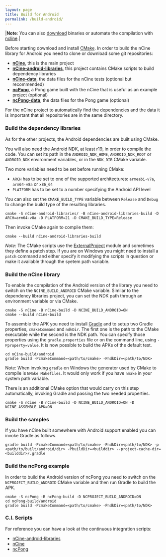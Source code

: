 ```yaml
---
layout: page
title: Build for Android
permalink: /build-android/
---
```


|**Note**: You can also [download](/download) binaries or automate the compilation with [ncline](https://github.com/nCine/ncline).|

Before starting download and install [CMake](https://cmake.org/download/).
In order to build the nCine library for Android you need to clone or download some git repositories:

- **[nCine](https://github.com/nCine/nCine)**, this is the main project
- **[nCine-android-libraries](https://github.com/nCine/nCine-android-libraries)**, this project contains CMake scripts to build dependency libraries
- **[nCine-data](https://github.com/nCine/nCine-data)**, the data files for the nCine tests (optional but recommended)
- **[ncPong](https://github.com/nCine/ncPong)**, a Pong game built with the nCine that is useful as an example project (optional)
- **[ncPong-data](https://github.com/nCine/ncPong-data)**, the data files for the Pong game (optional)

For the nCine project to automatically find the dependencies and the data it is important that all repositories are in the same directory.

### Build the dependency libraries
As for the other projects, the Android dependencies are built using CMake.

You will also need the Android NDK, at least r19, in order to compile the code.
You can set its path in the `ANDROID_NDK_HOME`, `ANDROID_NDK_ROOT` or `ANDROID_NDK` environment variables, or in the `NDK_DIR` CMake variable.

Two more variables need to be set before running CMake:
- `ARCH` has to be set to one of the supported architectures: `armeabi-v7a`, `arm64-v8a` or `x86_64`
- `PLATFORM` has to be set to a number specifying the Android API level

You can also set the `CMAKE_BUILD_TYPE` variable between `Release` and `Debug` to change the build type of the resulting libraries.

    cmake -S nCine-android-libraries/ -B nCine-android-libraries-build -D ARCH=arm64-v8a -D PLATFORM=21 -D CMAKE_BUILD_TYPE=Release

Then invoke CMake again to compile them:

    cmake --build nCine-android-libraries-build

*Note*: The CMake scripts use the [ExternalProject](https://cmake.org/cmake/help/latest/module/ExternalProject.html) module and sometimes they define a patch step.
If you are on Windows you might need to install a `patch` command and either specify it modifying the scripts in question or make it available through the syetem path variable.

### Build the nCine library
To enable the compilation of the Android version of the library you need to switch on the `NCINE_BUILD_ANDROID` CMake variable.
Similar to the dependency libraries project, you can set the NDK path through an environment variable or via CMake.

    cmake -S nCine -B nCine-build -D NCINE_BUILD_ANDROID=ON
    cmake --build nCine-build

To assemble the APK you need to install [Gradle](https://gradle.org/) and to setup two Gradle properties, `cmakeCommand` and `ndkDir`. The first one is the path to the CMake executable while the second is the NDK path.
You can specify those properties using the `gradle.properties` file or on the command line, using `-Pproperty=value`.
It is now possible to build the APKs of the default test.

    cd nCine-build/android
    gradle build -PcmakeCommand=<path/to/cmake> -PndkDir=<path/to/NDK>

Note: When invoking `gradle` on Windows the generator used by CMake to compile is `NMake Makefiles`. It would only work if you have `nmake` in your system path variable.

There is an additional CMake option that would carry on this step automatically, invoking Gradle and passing the two needed properties.

    cmake -S nCine -B nCine-build -D NCINE_BUILD_ANDROID=ON -D NCINE_ASSEMBLE_APK=ON

### Build the samples

If you have nCine built somewhere with Android support enabled you can invoke Gradle as follows.

    gradle build -PcmakeCommand=<path/to/cmake> -PndkDir=<path/to/NDK> -p <path/to/built/android/dir> -PbuildDir=<builddir> --project-cache-dir=<builddir>/.gradle

### Build the ncPong example
In order to build the Android version of ncPong you need to switch on the `NCPROJECT_BUILD_ANDROID` CMake variable and then run Gradle to build the APK.

    cmake -S ncPong -B ncPong-build -D NCPROJECT_BUILD_ANDROID=ON
    cd ncPong-build/android
    gradle build -PcmakeCommand=<path/to/cmake> -PndkDir=<path/to/NDK>

### C.I. Scripts

For reference you can have a look at the continuous integration scripts:
- [nCine-android-libraries](https://github.com/nCine/nCine-android-libraries/blob/master/.github/workflows/android.yml)
- [nCine](https://github.com/nCine/nCine/blob/master/.github/workflows/linux.yml)
- [ncPong](https://github.com/nCine/ncPong/blob/master/.github/workflows/android.yml)
